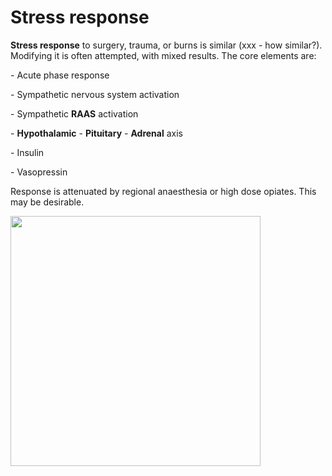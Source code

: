---
---
# Stress response

**Stress response** to surgery, trauma, or burns is similar (xxx - how
similar?). Modifying it is often attempted, with mixed results. The core
elements are:

\- Acute phase response

\- Sympathetic nervous system activation

\- Sympathetic **RAAS** activation

\- **Hypothalamic** - **Pituitary** - **Adrenal** axis

\- Insulin

\- Vasopressin

Response is attenuated by regional anaesthesia or high dose opiates.
This may be desirable.

<img src="images/image067.gif" width="400" />
